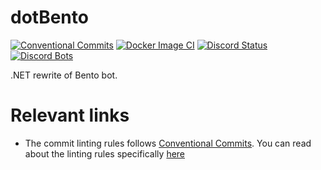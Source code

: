 # dotBento
[![Conventional Commits](https://img.shields.io/badge/Conventional%20Commits-1.0.0-yellow.svg)](https://conventionalcommits.org)
[![Docker Image CI](https://github.com/thebentobot/dotBento/actions/workflows/dotnet.yml/badge.svg?branch=master)](https://github.com/thebentobot/dotBento/actions/workflows/dotnet.yml)
[![Discord Status](https://top.gg/api/widget/status/787041583580184609.svg?noavatar=true)](https://top.gg/bot/787041583580184609)
[![Discord Bots](https://top.gg/api/widget/servers/787041583580184609.svg?noavatar=true)](https://top.gg/bot/787041583580184609)

.NET rewrite of Bento bot.

# Relevant links
- The commit linting rules follows [Conventional Commits](https://www.conventionalcommits.org/en/v1.0.0/). You can read about the linting rules specifically [here](https://github.com/conventional-changelog/commitlint/tree/master/%40commitlint/config-conventional)
